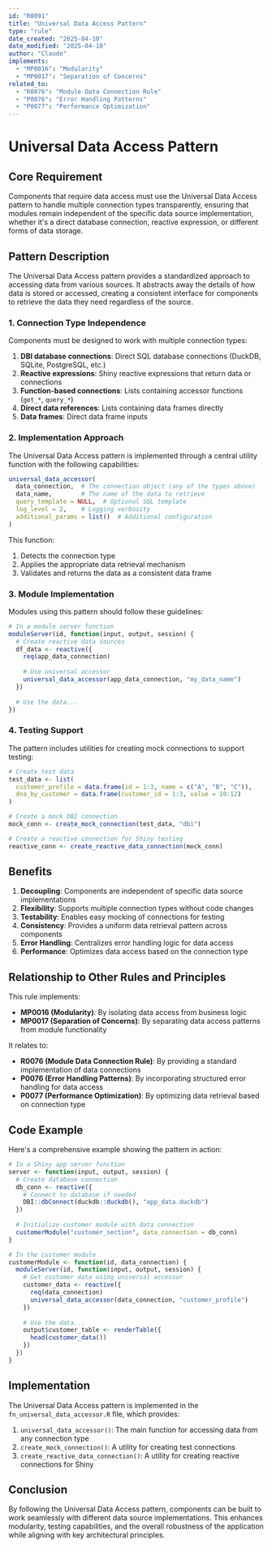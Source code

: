 ```yaml
---
id: "R0091"
title: "Universal Data Access Pattern"
type: "rule"
date_created: "2025-04-10"
date_modified: "2025-04-10"
author: "Claude"
implements:
  - "MP0016": "Modularity"
  - "MP0017": "Separation of Concerns"
related_to:
  - "R0076": "Module Data Connection Rule"
  - "P0076": "Error Handling Patterns"
  - "P0077": "Performance Optimization"
---
```


# Universal Data Access Pattern

## Core Requirement

Components that require data access must use the Universal Data Access pattern to handle multiple connection types transparently, ensuring that modules remain independent of the specific data source implementation, whether it's a direct database connection, reactive expression, or different forms of data storage.

## Pattern Description

The Universal Data Access pattern provides a standardized approach to accessing data from various sources. It abstracts away the details of how data is stored or accessed, creating a consistent interface for components to retrieve the data they need regardless of the source.

### 1. Connection Type Independence

Components must be designed to work with multiple connection types:

1. **DBI database connections**: Direct SQL database connections (DuckDB, SQLite, PostgreSQL, etc.)
2. **Reactive expressions**: Shiny reactive expressions that return data or connections
3. **Function-based connections**: Lists containing accessor functions (`get_*`, `query_*`)
4. **Direct data references**: Lists containing data frames directly
5. **Data frames**: Direct data frame inputs

### 2. Implementation Approach

The Universal Data Access pattern is implemented through a central utility function with the following capabilities:

```r
universal_data_accessor(
  data_connection,  # The connection object (any of the types above)
  data_name,        # The name of the data to retrieve
  query_template = NULL,  # Optional SQL template
  log_level = 2,    # Logging verbosity
  additional_params = list()  # Additional configuration
)
```

This function:
1. Detects the connection type
2. Applies the appropriate data retrieval mechanism 
3. Validates and returns the data as a consistent data frame

### 3. Module Implementation

Modules using this pattern should follow these guidelines:

```r
# In a module server function
moduleServer(id, function(input, output, session) {
  # Create reactive data sources
  df_data <- reactive({
    req(app_data_connection)
    
    # Use universal accessor
    universal_data_accessor(app_data_connection, "my_data_name")
  })
  
  # Use the data...
})
```

### 4. Testing Support

The pattern includes utilities for creating mock connections to support testing:

```r
# Create test data
test_data <- list(
  customer_profile = data.frame(id = 1:3, name = c("A", "B", "C")),
  dna_by_customer = data.frame(customer_id = 1:3, value = 10:12)
)

# Create a mock DBI connection
mock_conn <- create_mock_connection(test_data, "dbi")

# Create a reactive connection for Shiny testing
reactive_conn <- create_reactive_data_connection(mock_conn)
```

## Benefits

1. **Decoupling**: Components are independent of specific data source implementations
2. **Flexibility**: Supports multiple connection types without code changes
3. **Testability**: Enables easy mocking of connections for testing
4. **Consistency**: Provides a uniform data retrieval pattern across components
5. **Error Handling**: Centralizes error handling logic for data access
6. **Performance**: Optimizes data access based on the connection type

## Relationship to Other Rules and Principles

This rule implements:
- **MP0016 (Modularity)**: By isolating data access from business logic
- **MP0017 (Separation of Concerns)**: By separating data access patterns from module functionality

It relates to:
- **R0076 (Module Data Connection Rule)**: By providing a standard implementation of data connections
- **P0076 (Error Handling Patterns)**: By incorporating structured error handling for data access
- **P0077 (Performance Optimization)**: By optimizing data retrieval based on connection type

## Code Example

Here's a comprehensive example showing the pattern in action:

```r
# In a Shiny app server function
server <- function(input, output, session) {
  # Create database connection
  db_conn <- reactive({
    # Connect to database if needed
    DBI::dbConnect(duckdb::duckdb(), "app_data.duckdb")
  })
  
  # Initialize customer module with data connection
  customerModule("customer_section", data_connection = db_conn)
}

# In the customer module
customerModule <- function(id, data_connection) {
  moduleServer(id, function(input, output, session) {
    # Get customer data using universal accessor
    customer_data <- reactive({
      req(data_connection)
      universal_data_accessor(data_connection, "customer_profile")
    })
    
    # Use the data...
    output$customer_table <- renderTable({
      head(customer_data())
    })
  })
}
```

## Implementation

The Universal Data Access pattern is implemented in the `fn_universal_data_accessor.R` file, which provides:

1. `universal_data_accessor()`: The main function for accessing data from any connection type
2. `create_mock_connection()`: A utility for creating test connections
3. `create_reactive_data_connection()`: A utility for creating reactive connections for Shiny

## Conclusion

By following the Universal Data Access pattern, components can be built to work seamlessly with different data source implementations. This enhances modularity, testing capabilities, and the overall robustness of the application while aligning with key architectural principles.
